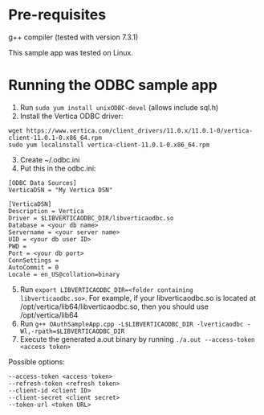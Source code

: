 # Pre-requisites
g++ compiler (tested with version 7.3.1)

This sample app was tested on Linux.

# Running the ODBC sample app
1. Run `sudo yum install unixODBC-devel` (allows include sql.h)
2. Install the Vertica ODBC driver:
```
wget https://www.vertica.com/client_drivers/11.0.x/11.0.1-0/vertica-client-11.0.1-0.x86_64.rpm
sudo yum localinstall vertica-client-11.0.1-0.x86_64.rpm
```
3. Create ~/.odbc.ini
4. Put this in the odbc.ini:
```
[ODBC Data Sources]
VerticaDSN = "My Vertica DSN"

[VerticaDSN]
Description = Vertica
Driver = $LIBVERTICAODBC_DIR/libverticaodbc.so
Database = <your db name>
Servername = <your server name>
UID = <your db user ID>
PWD = 
Port = <your db port>
ConnSettings = 
AutoCommit = 0
Locale = en_US@collation=binary
```

5. Run `export LIBVERTICAODBC_DIR=<folder containing libverticaodbc.so>`. For example, if your libverticaodbc.so is located at /opt/vertica/lib64/libverticaodbc.so, then you should use /opt/vertica/lib64
6. Run `g++ OAuthSampleApp.cpp -L$LIBVERTICAODBC_DIR -lverticaodbc -Wl,-rpath=$LIBVERTICAODBC_DIR`
7. Execute the generated a.out binary by running `./a.out --access-token <access token>`

Possible options:
```
--access-token <access token>
--refresh-token <refresh token>
--client-id <client ID>
--client-secret <client secret>
--token-url <token URL>
```